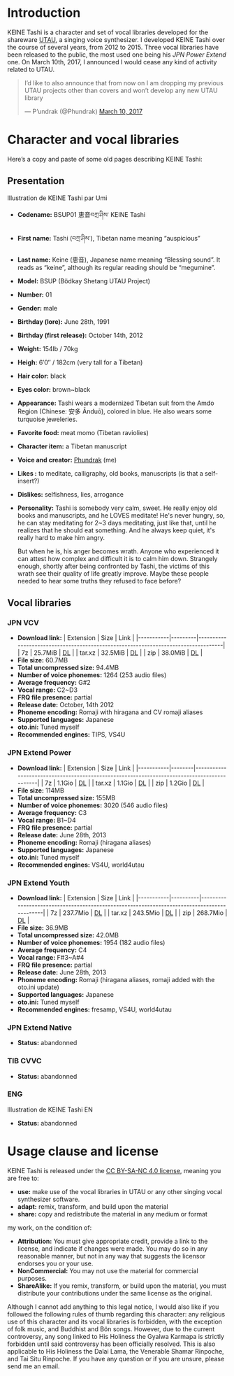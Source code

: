 # Introduction

KEINE Tashi is a character and set of vocal libraries developed for
the shareware [UTAU](http://utau2008.web.fc2.com/), a singing voice
synthesizer. I developed KEINE Tashi over the course of several years,
from 2012 to 2015. Three vocal libraries have been released to the
public, the most used one being his *JPN Power Extend* one. On March
10th, 2017, I announced I would cease any kind of activity related to
UTAU.

<blockquote class="twitter-tweet" data-dnt="true" data-theme="dark"><p
lang="en" dir="ltr">I’d like to also announce that from now on I am
dropping my previous UTAU projects other than covers and won’t develop
any new UTAU library</p>— P’undrak (@Phundrak) <a
href="https://twitter.com/Phundrak/status/840174634377105408?ref_src=twsrc%5Etfw">March
10, 2017</a></blockquote> <component is="script" async
src="https://platform.twitter.com/widgets.js"
charset="utf-8"></component>

# Character and vocal libraries
Here’s a copy and paste of some old pages describing KEINE Tashi:

## Presentation
<ResponsiveImage
src="https://cdn.phundrak.com/img/UTAU/KEINE_Tashi_1024.webp"
width="1024"
preview="https://cdn.phundrak.com/img/UTAU/KEINE_Tashi_512.webp"
previewWidth="512">
Illustration de KEINE Tashi par Umi
</ResponsiveImage>

-   **Codename:** BSUP01 恵音བཀྲ་ཤིས་ KEINE Tashi
-   **First name:** Tashi (བཀྲ་ཤིས་), Tibetan name meaning “auspicious”
-   **Last name:** Keine (恵音), Japanese name meaning “Blessing
    sound”. It reads as “keine”, although its regular reading should
    be “megumine”.
-   **Model:** BSUP (Bödkay Shetang UTAU Project)
-   **Number:** 01
-   **Gender:** male
-   **Birthday (lore):** June 28th, 1991
-   **Birthday (first release):** October 14th, 2012
-   **Weight:** 154lb / 70kg
-   **Heigh:** 6′0″ / 182cm (very tall for a Tibetan)
-   **Hair color:** black
-   **Eyes color:** brown~black
-   **Appearance:** Tashi wears a modernized Tibetan suit from the
    Amdo Region (Chinese: 安多 Ānduō), colored in blue. He also wears
    some turquoise jeweleries.
-   **Favorite food:** meat momo (Tibetan raviolies)
-   **Character item:** a Tibetan manuscript
-   **Voice and creator:** [Phundrak](https://phundrak.com) (me)
-   **Likes :** to meditate, calligraphy, old books, manuscripts (is
    that a self-insert?)
-   **Dislikes:** selfishness, lies, arrogance
-   **Personality:** Tashi is somebody very calm, sweet. He really
    enjoy old books and manuscripts, and he LOVES meditate! He's never
    hungry, so, he can stay meditating for 2~3 days meditating, just
    like that, until he realizes that he should eat something. And he
    always keep quiet, it's really hard to make him angry.

    But when he is, his anger becomes wrath. Anyone who experienced it
    can attest how complex and difficult it is to calm him down.
    Strangely enough, shortly after being confronted by Tashi, the
    victims of this wrath see their quality of life greatly improve.
    Maybe these people needed to hear some truths they refused to face
    before?

## Vocal libraries
### JPN VCV
-   **Download link:**
    | Extension | Size    | Link                                                                              |
    |-----------|---------|-----------------------------------------------------------------------------------|
    | 7z        | 25.7MiB | [DL](https://cdn.phundrak.com/files/KeineTashi/BSUP01_KEINE_Tashi_JPN_VCV.7z)     |
    | tar.xz    | 32.5MiB | [DL](https://cdn.phundrak.com/files/KeineTashi/BSUP01_KEINE_Tashi_JPN_VCV.tar.xz) |
    | zip       | 38.0MiB | [DL](https://cdn.phundrak.com/files/KeineTashi/BSUP01_KEINE_Tashi_JPN_VCV.zip)    |
-   **File size:** 60.7MB
-   **Total uncompressed size:** 94.4MB
-   **Number of voice phonemes:** 1264 (253 audio files)
-   **Average frequency:** G#2
-   **Vocal range:** C2~D3
-   **FRQ file presence:** partial
-   **Release date:** October, 14th 2012
-   **Phoneme encoding:** Romaji with hiragana and CV romaji aliases
-   **Supported languages:** Japanese
-   **oto.ini:** Tuned myself
-   **Recommended engines:** TIPS, VS4U

### JPN Extend Power
-   **Download link:**
    | Extension | Size   | Link                                                                                       |
    |-----------|--------|--------------------------------------------------------------------------------------------|
    | 7z        | 1.1Gio | [DL](https://cdn.phundrak.com/files/KeineTashi/BSUP01_KEINE_Tashi_JPN_Extend_Power.7z)     |
    | tar.xz    | 1.1Gio | [DL](https://cdn.phundrak.com/files/KeineTashi/BSUP01_KEINE_Tashi_JPN_Extend_Power.tar.xz) |
    | zip       | 1.2Gio | [DL](https://cdn.phundrak.com/files/KeineTashi/BSUP01_KEINE_Tashi_JPN_Extend_Power.zip)    |
-   **File size:** 114MB
-   **Total uncompressed size:** 155MB
-   **Number of voice phonemes:** 3020 (546 audio files)
-   **Average frequency:** C3
-   **Vocal range:** B1~D4
-   **FRQ file presence:** partial
-   **Release date:** June 28th, 2013
-   **Phoneme encoding:** Romaji (hiragana aliases)
-   **Supported languages:** Japanese
-   **oto.ini:** Tuned myself
-   **Recommended engines:** VS4U, world4utau

### JPN Extend Youth

-   **Download link:**
    | Extension | Size     | Link                                                                                       |
    |-----------|----------|--------------------------------------------------------------------------------------------|
    | 7z        | 237.7Mio | [DL](https://cdn.phundrak.com/files/KeineTashi/BSUP01_KEINE_Tashi_JPN_Extend_Youth.7z)     |
    | tar.xz    | 243.5Mio | [DL](https://cdn.phundrak.com/files/KeineTashi/BSUP01_KEINE_Tashi_JPN_Extend_Youth.tar.xz) |
    | zip       | 268.7Mio | [DL](https://cdn.phundrak.com/files/KeineTashi/BSUP01_KEINE_Tashi_JPN_Extend_Youth.zip)    |
-   **File size:** 36.9MB
-   **Total uncompressed size:** 42.0MB
-   **Number of voice phonemes:** 1954 (182 audio files)
-   **Average frequency:** C4
-   **Vocal range:** F#3~A#4
-   **FRQ file presence:** partial
-   **Release date:** June 28th, 2013
-   **Phoneme encoding:** Romaji (hiragana aliases, romaji added with
    the oto.ini update)
-   **Supported languages:** Japanese
-   **oto.ini:** Tuned myself
-   **Recommended engines:** fresamp, VS4U, world4utau

### JPN Extend Native
-   **Status:** abandonned

### TIB CVVC
-   **Status:** abandonned

### ENG
<ResponsiveImage
src="https://cdn.phundrak.com/img/UTAU/KEINE_Tashi_EN_673.webp"
width="673"
preview="https://cdn.phundrak.com/img/UTAU/KEINE_Tashi_EN_246.webp"
previewWidth="300">
Illustration de KEINE Tashi EN
</ResponsiveImage>

-   **Status:** abandonned

# Usage clause and license
KEINE Tashi is released under the [CC BY-SA-NC 4.0
license](https://creativecommons.org/licenses/by-nc-sa/4.0/), meaning
you are free to:

-   **use:** make use of the vocal libraries in UTAU or any other
    singing vocal synthesizer software.
-   **adapt:** remix, transform, and build upon the material
-   **share:** copy and redistribute the material in any medium or
    format

my work, on the condition of:

-   **Attribution:** You must give appropriate credit, provide a link
    to the license, and indicate if changes were made. You may do so
    in any reasonable manner, but not in any way that suggests the
    licensor endorses you or your use.
-   **NonCommercial:** You may not use the material for commercial
    purposes.
-   **ShareAlike:** If you remix, transform, or build upon the
    material, you must distribute your contributions under the same
    license as the original.

Although I cannot add anything to this legal notice, I would also like
if you followed the following rules of thumb regarding this character:
any religious use of this character and its vocal libraries is
forbidden, with the exception of folk music, and Buddhist and Bön
songs. However, due to the current controversy, any song linked to His
Holiness the Gyalwa Karmapa is strictly forbidden until said
controversy has been officially resolved. This is also applicable to
His Holiness the Dalai Lama, the Venerable Shamar Rinpoche, and Tai
Situ Rinpoche. If you have any question or if you are unsure, please
send me an email.
